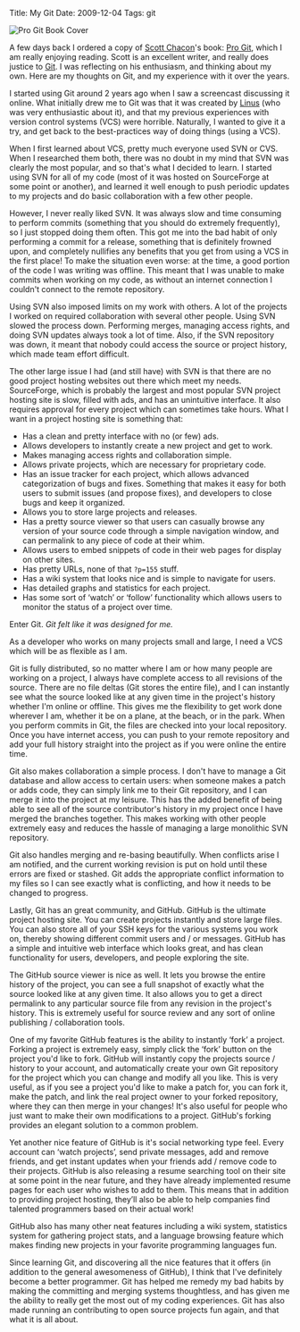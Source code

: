 Title: My Git
Date: 2009-12-04
Tags: git


![Pro Git Book Cover][]

A few days back I ordered a copy of [Scott Chacon][]'s book: [Pro Git][], which
I am really enjoying reading. Scott is an excellent writer, and really does
justice to [Git][]. I was reflecting on his enthusiasm, and thinking about my
own.  Here are my thoughts on Git, and my experience with it over the years.

I started using Git around 2 years ago when I saw a screencast discussing it
online. What initially drew me to Git was that it was created by [Linus][] (who
was very enthusiastic about it), and that my previous experiences with version
control systems (VCS) were horrible. Naturally, I wanted to give it a try, and
get back to the best-practices way of doing things (using a VCS).

When I first learned about VCS, pretty much everyone used SVN or CVS. When I
researched them both, there was no doubt in my mind that SVN was clearly the
most popular, and so that's what I decided to learn. I started using SVN for all
of my code (most of it was hosted on SourceForge at some point or another), and
learned it well enough to push periodic updates to my projects and do basic
collaboration with a few other people.

However, I never really liked SVN. It was always slow and time consuming to
perform commits (something that you should do extremely frequently), so I just
stopped doing them often. This got me into the bad habit of only performing a
commit for a release, something that is definitely frowned upon, and completely
nullifies any benefits that you get from using a VCS in the first place! To make
the situation even worse: at the time, a good portion of the code I was writing
was offline. This meant that I was unable to make commits when working on my
code, as without an internet connection I couldn't connect to the remote
repository.

Using SVN also imposed limits on my work with others. A lot of the projects I
worked on required collaboration with several other people. Using SVN slowed the
process down. Performing merges, managing access rights, and doing SVN updates
always took a lot of time. Also, if the SVN repository was down, it meant that
nobody could access the source or project history, which made team effort
difficult.

The other large issue I had (and still have) with SVN is that there are no good
project hosting websites out there which meet my needs. SourceForge, which is
probably the largest and most popular SVN project hosting site is slow, filled
with ads, and has an unintuitive interface. It also requires approval for every
project which can sometimes take hours. What I want in a project hosting site is
something that:

-   Has a clean and pretty interface with no (or few) ads.
-   Allows developers to instantly create a new project and get to work.
-   Makes managing access rights and collaboration simple.
-   Allows private projects, which are necessary for proprietary code.
-   Has an issue tracker for each project, which allows advanced categorization
    of bugs and fixes. Something that makes it easy for both users to submit
    issues (and propose fixes), and developers to close bugs and keep it
    organized.
-   Allows you to store large projects and releases.
-   Has a pretty source viewer so that users can casually browse any version of
    your source code through a simple navigation window, and can permalink to
    any piece of code at their whim.
-   Allows users to embed snippets of code in their web pages for display on
    other sites.
-   Has pretty URLs, none of that `?p=155` stuff.
-   Has a wiki system that looks nice and is simple to navigate for users.
-   Has detailed graphs and statistics for each project.
-   Has some sort of ‘watch’ or ‘follow’ functionality which allows users to
    monitor the status of a project over time.

Enter Git. *Git felt like it was designed for me.*

As a developer who works on many projects small and large, I need a VCS which
will be as flexible as I am.

Git is fully distributed, so no matter where I am or how many people are working
on a project, I always have complete access to all revisions of the source.
There are no file deltas (Git stores the entire file), and I can instantly see
what the source looked like at any given time in the project's history whether
I'm online or offline. This gives me the flexibility to get work done wherever I
am, whether it be on a plane, at the beach, or in the park. When you perform
commits in Git, the files are checked into your local repository. Once you have
internet access, you can push to your remote repository and add your full
history straight into the project as if you were online the entire time.

Git also makes collaboration a simple process. I don't have to manage a Git
database and allow access to certain users: when someone makes a patch or adds
code, they can simply link me to their Git repository, and I can merge it into
the project at my leisure. This has the added benefit of being able to see all
of the source contributor's history in my project once I have merged the
branches together. This makes working with other people extremely easy and
reduces the hassle of managing a large monolithic SVN repository.

Git also handles merging and re-basing beautifully. When conflicts arise I am
notified, and the current working revision is put on hold until these errors are
fixed or stashed. Git adds the appropriate conflict information to my files so I
can see exactly what is conflicting, and how it needs to be changed to progress.

Lastly, Git has an great community, and GitHub. GitHub is the ultimate project
hosting site. You can create projects instantly and store large files. You can
also store all of your SSH keys for the various systems you work on, thereby
showing different commit users and / or messages. GitHub has a simple and
intuitive web interface which looks great, and has clean functionality for
users, developers, and people exploring the site.

The GitHub source viewer is nice as well. It lets you browse the entire history
of the project, you can see a full snapshot of exactly what the source looked
like at any given time. It also allows you to get a direct permalink to any
particular source file from any revision in the project's history. This is
extremely useful for source review and any sort of online publishing /
collaboration tools.

One of my favorite GitHub features is the ability to instantly ‘fork’ a project.
Forking a project is extremely easy, simply click the ‘fork’ button on the
project you'd like to fork. GitHub will instantly copy the projects source /
history to your account, and automatically create your own Git repository for
the project which you can change and modify all you like. This is very useful,
as if you see a project you'd like to make a patch for, you can fork it, make
the patch, and link the real project owner to your forked repository, where they
can then merge in your changes! It's also useful for people who just want to
make their own modifications to a project. GitHub's forking provides an elegant
solution to a common problem.

Yet another nice feature of GitHub is it's social networking type feel. Every
account can ‘watch projects’, send private messages, add and remove friends, and
get instant updates when your friends add / remove code to their projects.
GitHub is also releasing a resume searching tool on their site at some point in
the near future, and they have already implemented resume pages for each user
who wishes to add to them. This means that in addition to providing project
hosting, they’ll also be able to help companies find talented programmers based
on their actual work!

GitHub also has many other neat features including a wiki system, statistics
system for gathering project stats, and a language browsing feature which makes
finding new projects in your favorite programming languages fun.

Since learning Git, and discovering all the nice features that it offers (in
addition to the general awesomeness of GitHub), I think that I've definitely
become a better programmer. Git has helped me remedy my bad habits by making the
committing and merging systems thoughtless, and has given me the ability to
really get the most out of my coding experiences. Git has also made running an
contributing to open source projects fun again, and that what it is all about.


  [Pro Git Book Cover]: |filename|/images/2009/pro-git-book-cover.png "Pro Git Book Cover"
  [Scott Chacon]: http://scottchacon.com/ "Scott Chacon"
  [Pro Git]: http://www.amazon.com/gp/product/1430218339/ref=as_li_ss_tl?ie=UTF8&camp=1789&creative=390957&creativeASIN=1430218339&linkCode=as2&tag=rdegges-20 "Pro Git"
  [Git]: http://git-scm.com/ "Git"
  [Linus]: http://en.wikipedia.org/wiki/Linus_Torvalds "Linus Torvalds"
